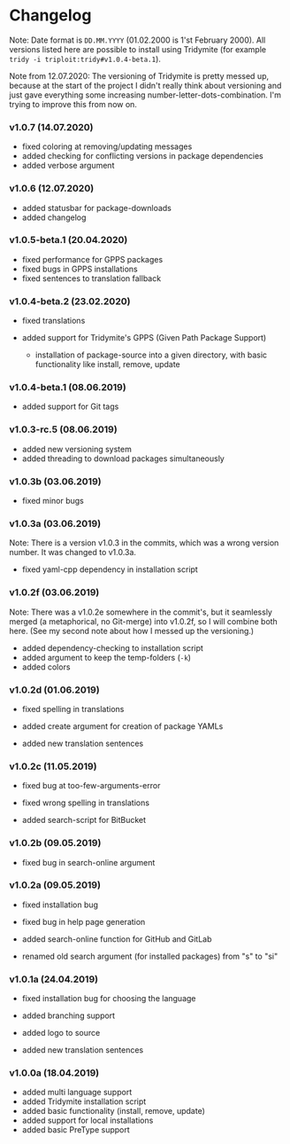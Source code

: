 # Changelog

Note: Date format is `DD.MM.YYYY` (01.02.2000 is 1'st February 2000). All 
versions listed here are possible to install using Tridymite (for example 
`tridy -i triploit:tridy#v1.0.4-beta.1`).

Note from 12.07.2020: The versioning of Tridymite is pretty messed up, because
at the start of the project I didn't really think about versioning and just gave
everything some increasing number-letter-dots-combination. I'm trying to improve 
this from now on.

### v1.0.7 (14.07.2020)

* fixed coloring at removing/updating messages
* added checking for conflicting versions in package dependencies
* added verbose argument

### v1.0.6 (12.07.2020)

* added statusbar for package-downloads
* added changelog

### v1.0.5-beta.1 (20.04.2020)

* fixed performance for GPPS packages
* fixed bugs in GPPS installations
* fixed sentences to translation fallback

### v1.0.4-beta.2 (23.02.2020)

* fixed translations


* added support for Tridymite's GPPS (Given Path Package Support)
    * installation of package-source into a given directory, with basic
    functionality like install, remove, update

### v1.0.4-beta.1 (08.06.2019)

* added support for Git tags

### v1.0.3-rc.5 (08.06.2019)

* added new versioning system
* added threading to download packages simultaneously

### v1.0.3b (03.06.2019)

* fixed minor bugs

### v1.0.3a (03.06.2019)

Note: There is a version v1.0.3 in the commits, which was a wrong version number.
It was changed to v1.0.3a.

* fixed yaml-cpp dependency in installation script

### v1.0.2f (03.06.2019)

Note: There was a v1.0.2e somewhere in the commit's, but it seamlessly merged 
(a metaphorical, no Git-merge) into v1.0.2f, so I will combine both here. (See
my second note about how I messed up the versioning.)

* added dependency-checking to installation script
* added argument to keep the temp-folders (`-k`)
* added colors

### v1.0.2d (01.06.2019)

* fixed spelling in translations

* added create argument for creation of package YAMLs
* added new translation sentences

### v1.0.2c (11.05.2019)

* fixed bug at too-few-arguments-error
* fixed wrong spelling in translations


* added search-script for BitBucket

### v1.0.2b (09.05.2019)

* fixed bug in search-online argument

### v1.0.2a (09.05.2019)

* fixed installation bug
* fixed bug in help page generation


* added search-online function for GitHub and GitLab
* renamed old search argument (for installed packages) from "s" to "si"

### v1.0.1a (24.04.2019)

* fixed installation bug for choosing the language


* added branching support
* added logo to source
* added new translation sentences

### v1.0.0a (18.04.2019)

* added multi language support
* added Tridymite installation script
* added basic functionality (install, remove, update)
* added support for local installations
* added basic PreType support